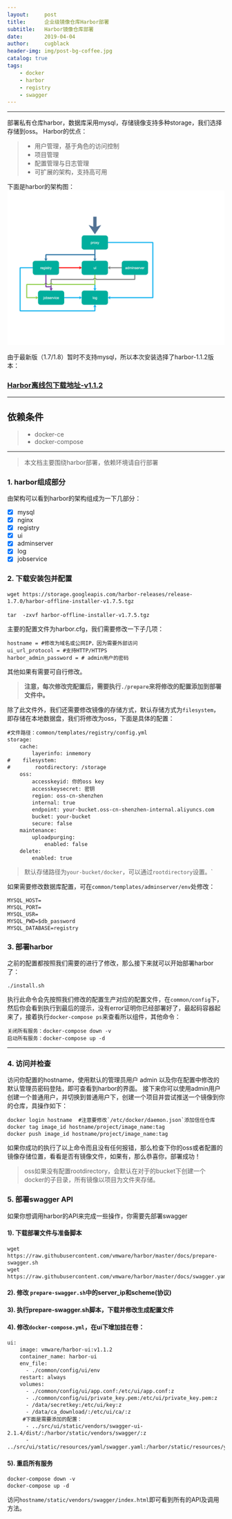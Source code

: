 ```yaml
---
layout:     post
title:      企业级镜像仓库Harbor部署
subtitle:   Harbor镜像仓库部署
date:       2019-04-04
author:     cugblack
header-img: img/post-bg-coffee.jpg
catalog: true
tags:
    - docker
    - harbor
    - registry
    - swagger
---
```



------

部署私有仓库harbor，数据库采用mysql，存储镜像支持多种storage，我们选择存储到oss。 Harbor的优点：

> * 用户管理，基于角色的访问控制
> * 项目管理
> * 配置管理与日志管理
> * 可扩展的架构，支持高可用

下面是harbor的架构图：
![harbor-architectual](img/post-bg-harbor.jpg)

由于最新版（1.7/1.8）暂时不支持mysql，所以本次安装选择了harbor-1.1.2版本：

### [Harbor离线包下载地址-v1.1.2](https://storage.googleapis.com/harbor-releases/release-1.7.0/harbor-offline-installer-v1.7.5.tgz)



------

## 依赖条件

>* docker-ce
>* docker-compose

---

> 本文档主要围绕harbor部署，依赖环境请自行部署

### 1. harbor组成部分

由架构可以看到harbor的架构组成为一下几部分：

- [X] mysql
- [X] nginx
- [x] registry
- [x] ui
- [x] adminserver
- [X] log
- [X] jobservice

### 2. 下载安装包并配置

```
wget https://storage.googleapis.com/harbor-releases/release-1.7.0/harbor-offline-installer-v1.7.5.tgz

tar  -zxvf harbor-offline-installer-v1.7.5.tgz 

```

主要的配置文件为harbor.cfg，我们需要修改一下子几项：

```
hostname = #修改为域名或公网IP，因为需要外部访问
ui_url_protocol = #支持HTTP/HTTPS
harbor_admin_password = # admin用户的密码
```
其他如果有需要可自行修改。

>**注意，每次修改完配置后，需要执行`./prepare`来将修改的配置添加到部署文件中。**

除了此文件外，我们还需要修改镜像的存储方式，默认存储方式为`filesystem`，即存储在本地数据盘，我们将修改为oss，下面是具体的配置：


```
#文件路径：common/templates/registry/config.yml
storage:
    cache:
        layerinfo: inmemory
#    filesystem:
#        rootdirectory: /storage
    oss:
        accesskeyid: 你的oss key
        accesskeysecret: 密钥
        region: oss-cn-shenzhen
        internal: true
        endpoint: your-bucket.oss-cn-shenzhen-internal.aliyuncs.com
        bucket: your-bucket
        secure: false
    maintenance:
        uploadpurging:
            enabled: false
    delete:
        enabled: true
```
> 默认存储路径为`your-bucket/docker`，可以通过`rootdirectory`设置。`

如果需要修改数据库配置，可在`common/templates/adminserver/env`处修改：

```
MYSQL_HOST=
MYSQL_PORT=
MYSQL_USR=
MYSQL_PWD=$db_password
MYSQL_DATABASE=registry
```




### 3. 部署harbor

之前的配置都按照我们需要的进行了修改，那么接下来就可以开始部署harbor了：

```
./install.sh
```
执行此命令会先按照我们修改的配置生产对应的配置文件，在`common/config`下，然后你会看到执行到最后的提示，没有error证明你已经部署好了，最起码容器起来了，接着执行`docker-compose ps`来查看所以组件，其他命令：

```
关闭所有服务：docker-compose down -v
启动所有服务：docker-compose up -d
```
---

### 4. 访问并检查

访问你配置的hostname，使用默认的管理员用户 admin 以及你在配置中修改的默认管理员密码登陆，即可查看到harbor的界面。
接下来你可以使用admin用户创建一个普通用户，并切换到普通用户下，创建一个项目并尝试推送一个镜像到你的仓库，具操作如下：

```
docker login hostname  #注意要修改`/etc/docker/daemon.json`添加信任仓库
docker tag image_id hostname/project/image_name:tag
docker push image_id hostname/project/image_name:tag
```

如果你成功的执行了以上命令而且没有任何报错，那么检查下你的oss或者配置的镜像存储位置，看看是否有镜像文件，如果有，那么恭喜你，部署成功！

>oss如果没有配置rootdirectory，会默认在对于的bucket下创建一个docker的子目录，所有镜像以项目为文件夹存储。

### 5. 部署swagger API

如果你想调用harbor的API来完成一些操作，你需要先部署swagger


#### 1). 下载部署文件与准备脚本
```
wget https://raw.githubusercontent.com/vmware/harbor/master/docs/prepare-swagger.sh 
wget https://raw.githubusercontent.com/vmware/harbor/master/docs/swagger.yaml
```
#### 2). 修改 `prepare-swagger.sh`中的server_ip和scheme(协议)

#### 3). 执行prepare-swagger.sh脚本，下载并修改生成配置文件

#### 4). 修改`docker-compose.yml`，在ui下增加挂在卷：

```
ui:
    image: vmware/harbor-ui:v1.1.2
    container_name: harbor-ui
    env_file:
      - ./common/config/ui/env
    restart: always
    volumes:
      - ./common/config/ui/app.conf:/etc/ui/app.conf:z
      - ./common/config/ui/private_key.pem:/etc/ui/private_key.pem:z
      - /data/secretkey:/etc/ui/key:z
      - /data/ca_download/:/etc/ui/ca/:z
     #下面是需要添加的配置：
      - ../src/ui/static/vendors/swagger-ui-2.1.4/dist/:/harbor/static/vendors/swagger/:z
      - ../src/ui/static/resources/yaml/swagger.yaml:/harbor/static/resources/yaml/swagger.yaml:z
```

#### 5). 重启所有服务
```
docker-compose down -v
docker-compose up -d 
```

访问`hostname/static/vendors/swagger/index.html`即可看到所有的API及调用方法。


